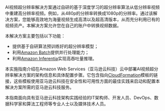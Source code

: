 AI视频超分辨率解决方案通过自研的基于深度学习的超分辨率算法从低分辨率视频中重建高分辨率视频。例如，从480p的分辨率转换成1080p的分辨率。通过该解决方案，您能够高效地为海量视频生成高清以及超高清版本，从而充分利用已有的视频资产。本解决方案允许您在自己的账户中转换视频数据。

本解决方案主要包括以下功能：

- 提供基于自研算法预训练好的超分辨率模型；
- 利用[Amazon Batch][Batch]提供并行处理能力；
- 利用[Amazon Inferentia][Inferentia]实现高吞吐量推理。


本实施指南介绍在Amazon Web Services（亚马逊云科技）云中部署AI视频超分辨率解决方案的架构信息和具体配置步骤。它包含指向[CloudFormation][cloudformation]模板的链接，这些模板使用亚马逊云科技在安全性和可用性方面的最佳实践来启动和配置本解决方案所需的亚马逊云科技服务。

本指南面向具有亚马逊云科技架构实践经验的IT架构师、开发人员、DevOps、数据科学家和算法工程师等专业人士以及媒体技术人员。

[Batch]: https://aws.amazon.com/batch/
[Inferentia]: https://aws.amazon.com/machine-learning/inferentia/
[cloudformation]: https://aws.amazon.com/cloudformation/